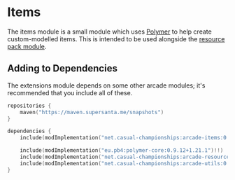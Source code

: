 # Items

The items module is a small module which uses [Polymer](https://github.com/Patbox/polymer) 
to help create custom-modelled items. 
This is intended to be used alongside the [resource pack module](../arcade-resource-pack/getting-started.md).

## Adding to Dependencies

The extensions module depends on some other arcade modules; it's recommended that you
include all of these.

```kts
repositories {
    maven("https://maven.supersanta.me/snapshots")
}

dependencies {
    include(modImplementation("net.casual-championships:arcade-items:0.3.0-alpha.18+1.21.1")!!)

    include(modImplementation("eu.pb4:polymer-core:0.9.12+1.21.1")!!)
    include(modImplementation("net.casual-championships:arcade-resource-pack:0.3.0-alpha.18+1.21.1")!!)
    include(modImplementation("net.casual-championships:arcade-utils:0.3.0-alpha.18+1.21.1")!!)
}
```

